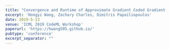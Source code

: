 ```yaml
---
title: "Convergence and Runtime of Approximate Gradient Coded Gradient Descent"
excerpt: 'Hongyi Wang, Zachary Charles, Dimitris Papailiopoulos'
date: 2019-5-13
venue: 'ICML 2019 CodeML Workshop'
paperurl: 'https://hwang595.github.io/'
pubtype: 'conference'
excerpt_separator: ""
---
```

